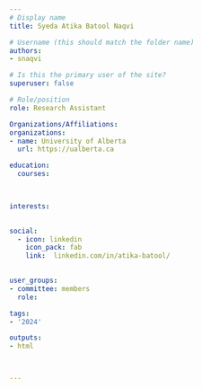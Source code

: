 ```yaml
---
# Display name
title: Syeda Atika Batool Naqvi

# Username (this should match the folder name)
authors:
- snaqvi

# Is this the primary user of the site?
superuser: false

# Role/position
role: Research Assistant 

Organizations/Affiliations:
organizations:
- name: University of Alberta
  url: https://ualberta.ca

education:
  courses:
  


interests:
  

social:
  - icon: linkedin
    icon_pack: fab
    link:  linkedin.com/in/atika-batool/
   

user_groups:
- committee: members
  role: 

tags:
- '2024'

outputs:
- html



---
```


